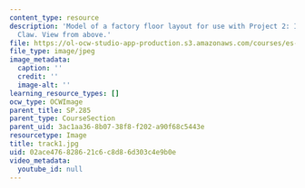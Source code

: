 ```yaml
---
content_type: resource
description: 'Model of a factory floor layout for use with Project 2: Industrial Salvage
  Claw. View from above.'
file: https://ol-ocw-studio-app-production.s3.amazonaws.com/courses/es-293-lego-robotics-spring-2007/02ace476828621c6c8d86d303c4e9b0e_track1.jpg
file_type: image/jpeg
image_metadata:
  caption: ''
  credit: ''
  image-alt: ''
learning_resource_types: []
ocw_type: OCWImage
parent_title: SP.285
parent_type: CourseSection
parent_uid: 3ac1aa36-8b07-38f8-f202-a90f68c5443e
resourcetype: Image
title: track1.jpg
uid: 02ace476-8286-21c6-c8d8-6d303c4e9b0e
video_metadata:
  youtube_id: null
---
```

